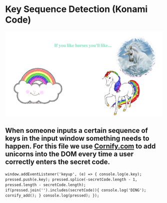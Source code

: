 # Key Sequence Detection (Konami Code)

![photo](screen.png)

## When someone inputs a certain sequence of keys in the input window something needs to happen. For this file we use [Cornify.com](cornify.com) to add unicorns into the DOM every time a user correctly enters the secret code.

``window.addEventListener('keyup', (e) => {
		console.log(e.key);
		pressed.push(e.key);
		pressed.splice(-secretCode.length - 1, pressed.length - secretCode.length);
		if(pressed.join('').includes(secretCode)){
			console.log('DING');
			cornify_add();
		}
		console.log(pressed);
	});``